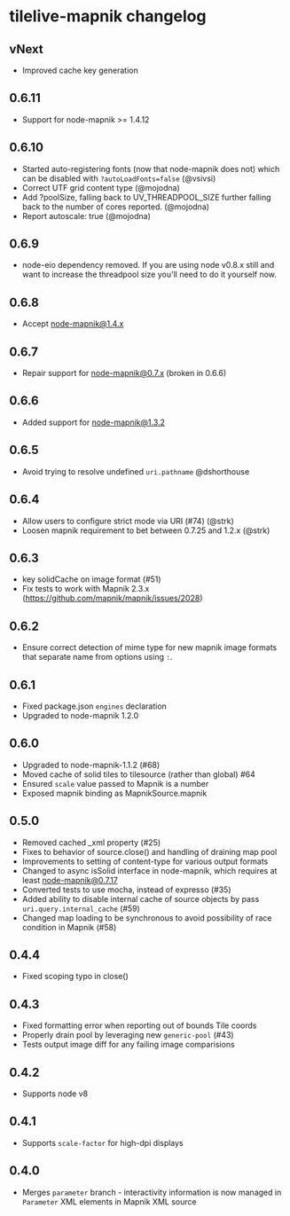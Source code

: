 # tilelive-mapnik changelog

## vNext

* Improved cache key generation

## 0.6.11

* Support for node-mapnik >= 1.4.12

## 0.6.10

* Started auto-registering fonts (now that node-mapnik does not) which can be disabled with `?autoLoadFonts=false` (@vsivsi)
* Correct UTF grid content type (@mojodna)
* Add ?poolSize, falling back to UV_THREADPOOL_SIZE further falling back to the number of cores reported. (@mojodna)
* Report autoscale: true (@mojodna)

## 0.6.9

* node-eio dependency removed. If you are using node v0.8.x still and want to increase the threadpool size you'll need to do it yourself now.

## 0.6.8

* Accept node-mapnik@1.4.x

## 0.6.7

* Repair support for node-mapnik@0.7.x (broken in 0.6.6)

## 0.6.6

* Added support for node-mapnik@1.3.2

## 0.6.5

* Avoid trying to resolve undefined `uri.pathname` @dshorthouse

## 0.6.4

* Allow users to configure strict mode via URI (#74) (@strk)
* Loosen mapnik requirement to bet between 0.7.25 and 1.2.x (@strk)

## 0.6.3

* key solidCache on image format (#51)
* Fix tests to work with Mapnik 2.3.x (https://github.com/mapnik/mapnik/issues/2028)

## 0.6.2

* Ensure correct detection of mime type for new mapnik image formats that separate name from options using `:`.

## 0.6.1

* Fixed package.json `engines` declaration
* Upgraded to node-mapnik 1.2.0

## 0.6.0

* Upgraded to node-mapnik-1.1.2 (#68)
* Moved cache of solid tiles to tilesource (rather than global) #64
* Ensured `scale` value passed to Mapnik is a number
* Exposed mapnik binding as MapnikSource.mapnik

## 0.5.0

* Removed cached _xml property (#25)
* Fixes to behavior of source.close() and handling of draining map pool
* Improvements to setting of content-type for various output formats
* Changed to async isSolid interface in node-mapnik, which requires at least node-mapnik@0.7.17
* Converted tests to use mocha, instead of expresso (#35)
* Added ability to disable internal cache of source objects by pass `uri.query.internal_cache` (#59)
* Changed map loading to be synchronous to avoid possibility of race condition in Mapnik (#58)

## 0.4.4

* Fixed scoping typo in close()

## 0.4.3

* Fixed formatting error when reporting out of bounds Tile coords
* Properly drain pool by leveraging new `generic-pool` (#43)
* Tests output image diff for any failing image comparisions

## 0.4.2

* Supports node v8

## 0.4.1

* Supports `scale-factor` for high-dpi displays

## 0.4.0

* Merges `parameter` branch - interactivity information is now
  managed in `Parameter` XML elements in Mapnik XML source
